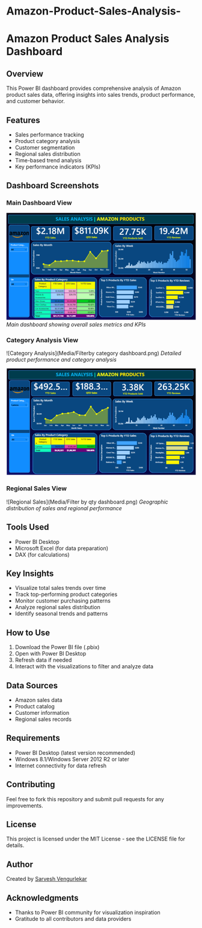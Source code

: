 # Amazon-Product-Sales-Analysis-

# Amazon Product Sales Analysis Dashboard

## Overview
This Power BI dashboard provides comprehensive analysis of Amazon product sales data, offering insights into sales trends, product performance, and customer behavior.

## Features
- Sales performance tracking
- Product category analysis
- Customer segmentation
- Regional sales distribution
- Time-based trend analysis
- Key performance indicators (KPIs)

## Dashboard Screenshots
### Main Dashboard View
![Main Dashboard](Media/Dashboard.png)
*Main dashboard showing overall sales metrics and KPIs*


### Category Analysis View 
![Category Analysis](Media/Filterby category dashboard.png)
*Detailed product performance and category analysis*

![Category Analysis](Media/Filter_by_category_dashboard.png)

### Regional Sales View
![Regional Sales](Media/Filter by qty dashboard.png)
*Geographic distribution of sales and regional performance*

## Tools Used
- Power BI Desktop
- Microsoft Excel (for data preparation)
- DAX (for calculations)

## Key Insights
- Visualize total sales trends over time
- Track top-performing product categories
- Monitor customer purchasing patterns
- Analyze regional sales distribution
- Identify seasonal trends and patterns

## How to Use
1. Download the Power BI file (.pbix)
2. Open with Power BI Desktop
3. Refresh data if needed
4. Interact with the visualizations to filter and analyze data

## Data Sources
- Amazon sales data
- Product catalog
- Customer information
- Regional sales records

## Requirements
- Power BI Desktop (latest version recommended)
- Windows 8.1/Windows Server 2012 R2 or later
- Internet connectivity for data refresh

## Contributing
Feel free to fork this repository and submit pull requests for any improvements.

## License
This project is licensed under the MIT License - see the LICENSE file for details.

## Author
Created by [Sarvesh Vengurlekar](https://github.com/sarveshvengurlekar)

## Acknowledgments
- Thanks to Power BI community for visualization inspiration
- Gratitude to all contributors and data providers
